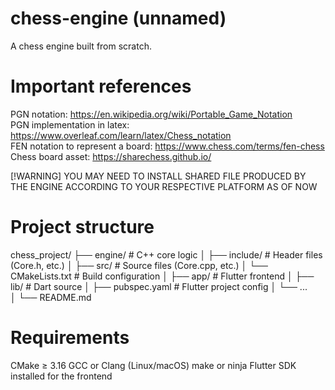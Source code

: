 # chess-engine (unnamed)
A chess engine built from scratch.

# Important references 
PGN notation: https://en.wikipedia.org/wiki/Portable_Game_Notation <br>
PGN implementation in latex: https://www.overleaf.com/learn/latex/Chess_notation <br>
FEN notation to represent a board: https://www.chess.com/terms/fen-chess <br>
Chess board asset: https://sharechess.github.io/ <br>

[!WARNING]
YOU MAY NEED TO INSTALL SHARED FILE PRODUCED BY THE ENGINE ACCORDING TO YOUR RESPECTIVE PLATFORM AS OF NOW

# Project structure 
chess_project/
├── engine/             # C++ core logic
│   ├── include/        # Header files (Core.h, etc.)
│   ├── src/            # Source files (Core.cpp, etc.)
│   └── CMakeLists.txt  # Build configuration
│
├── app/                # Flutter frontend
│   ├── lib/            # Dart source
│   ├── pubspec.yaml    # Flutter project config
│   └── ...             
│
└── README.md

# Requirements
CMake ≥ 3.16
GCC or Clang (Linux/macOS)
make or ninja
Flutter SDK installed for the frontend

